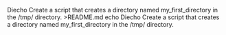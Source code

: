 Diecho Create a script that creates a directory named my_first_directory in the /tmp/ directory. >README.md
echo Diecho Create a script that creates a directory named my_first_directory in the /tmp/ directory.
